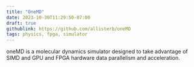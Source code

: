 ```yaml
---
title: "OneMD"
date: 2023-10-30T11:29:50-07:00
draft: true
githublink: https://github.com/allisterb/oneMD
tags: physics, fpga, simulator
---
```


oneMD is a molecular dynamics simulator designed to take advantage of SIMD and GPU and FPGA hardware data parallelism and acceleration. 
